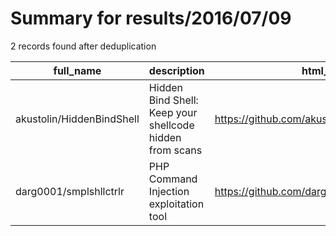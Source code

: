
# Summary for results/2016/07/09
    
2 records found after deduplication

| full_name | description | html_url | matched_list | matched_count | pushed_at | size | stargazers_count | language | forks_count |
|---------------------------|----------------------------------------------------------|----------------------------------------------|----------------------------------|-----------------|---------------------------|--------|--------------------|------------|---------------|
| akustolin/HiddenBindShell | Hidden Bind Shell: Keep your shellcode hidden from scans | https://github.com/akustolin/HiddenBindShell | ['shellcode'] | 1 | 2016-07-09 00:39:18+00:00 | 7 | 0 | Assembly | 5 |
| darg0001/smplshllctrlr | PHP Command Injection exploitation tool | https://github.com/darg0001/smplshllctrlr | ['command injection', 'exploit'] | 2 | 2016-07-09 16:13:33+00:00 | 11 | 0 | Python | 1 |
